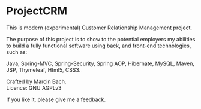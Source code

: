 # ProjectCRM
This is modern (experimental) Customer Relationship Management project. 

The purpose of this project is to show to the potential employers my abilities to build a fully functional software using back, and front-end technologies, such as:

  Java, Spring-MVC, Spring-Security, Spring AOP, Hibernate, MySQL, Maven, JSP, Thymeleaf, Html5, CSS3.
  
Crafted by Marcin Bach.  
Licence: GNU AGPLv3  
  
If you like it, please give me a feedback. 

